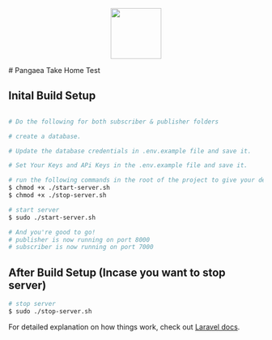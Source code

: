 <p align="center"><img src="https://mms.businesswire.com/media/20210721005060/en/892542/5/Pangaea_Logo_v2-03.jpg" height="100"></p>
# Pangaea Take Home Test

## Inital Build Setup

```bash

# Do the following for both subscriber & publisher folders

# create a database.

# Update the database credentials in .env.example file and save it.

# Set Your Keys and APi Keys in the .env.example file and save it.

# run the following commands in the root of the project to give your device root user access to run commands
$ chmod +x ./start-server.sh 
$ chmod +x ./stop-server.sh 

# start server
$ sudo ./start-server.sh 

# And you're good to go!
# publisher is now running on port 8000
# subscriber is now running on port 7000
```

## After Build Setup (Incase you want to stop server)

```bash
# stop server
$ sudo ./stop-server.sh 
```

For detailed explanation on how things work, check out [Laravel docs](https://laravel.com).
